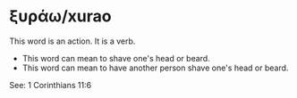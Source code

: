 # ξυράω/xurao
This word is an action. It is a verb.
* This word can mean to shave one's head or beard.
* This word can mean to have another person shave one's head or beard.

See: 1 Corinthians 11:6
